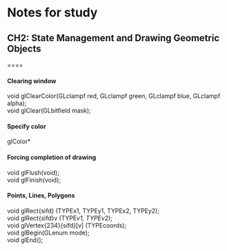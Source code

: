 Notes for study
===============

## CH2: State Management and Drawing Geometric Objects
====

#### Clearing window
void glClearColor(GLclampf red, GLclampf green, GLclampf blue, GLclampf alpha);  
void glClear(GLbitfield mask);

#### Specify color
glColor*

#### Forcing completion of drawing
void glFlush(void);  
void glFinish(void);

#### Points, Lines, Polygons
void glRect{sifd} (TYPEx1, TYPEy1, TYPEx2, TYPEy2);  
void glRect{sifd}v (TYPE*v1, TYPE*v2);  
void glVertex{234}{sifd}[v] (TYPEcoords);  
void glBegin(GLenum mode);  
void glEnd();  
